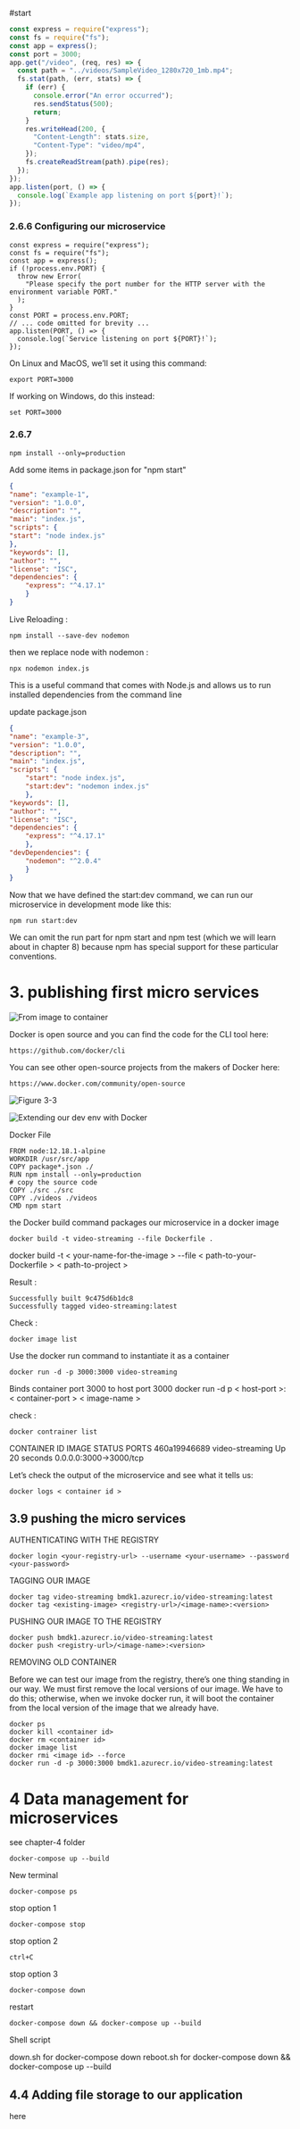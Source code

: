 #start

```js
const express = require("express");
const fs = require("fs");
const app = express();
const port = 3000;
app.get("/video", (req, res) => {
  const path = "../videos/SampleVideo_1280x720_1mb.mp4";
  fs.stat(path, (err, stats) => {
    if (err) {
      console.error("An error occurred");
      res.sendStatus(500);
      return;
    }
    res.writeHead(200, {
      "Content-Length": stats.size,
      "Content-Type": "video/mp4",
    });
    fs.createReadStream(path).pipe(res);
  });
});
app.listen(port, () => {
  console.log(`Example app listening on port ${port}!`);
});

```

### 2.6.6 Configuring our microservice

```JS
const express = require("express");
const fs = require("fs");
const app = express();
if (!process.env.PORT) {
  throw new Error(
    "Please specify the port number for the HTTP server with the environment variable PORT."
  );
}
const PORT = process.env.PORT;
// ... code omitted for brevity ...
app.listen(PORT, () => {
  console.log(`Service listening on port ${PORT}!`);
});
```

On Linux and MacOS, we’ll set it using this command:

    export PORT=3000
If working on Windows, do this instead:

    set PORT=3000

### 2.6.7

    npm install --only=production

Add some items in package.json for "npm start"

```JSON
{
"name": "example-1",
"version": "1.0.0",
"description": "",
"main": "index.js",
"scripts": {
"start": "node index.js"
},
"keywords": [],
"author": "",
"license": "ISC",
"dependencies": {
    "express": "^4.17.1"
    }
}
```

Live Reloading :

    npm install --save-dev nodemon

then we replace node with nodemon : 

    npx nodemon index.js

This is a useful command that comes with Node.js and allows us to run installed dependencies from the command line

update package.json

```json
{
"name": "example-3",
"version": "1.0.0",
"description": "",
"main": "index.js",
"scripts": {
    "start": "node index.js",
    "start:dev": "nodemon index.js"
    },
"keywords": [],
"author": "",
"license": "ISC",
"dependencies": {
    "express": "^4.17.1"
    },
"devDependencies": {
    "nodemon": "^2.0.4"
    }
}
```

Now that we have defined the start:dev command, we can run our microservice in development mode like this:

    npm run start:dev

We can omit the run part for npm start and npm test (which we will learn about in chapter 8) because npm has special support for these particular conventions.

# 3. publishing first micro services

![From image to container](image3-2.png)

Docker is open source and you can find the code for the CLI tool here:
    
    https://github.com/docker/cli
You can see other open-source projects from the makers of Docker here:
    
    https://www.docker.com/community/open-source

![Figure 3-3](image3-3.png)

![Extending our dev env with Docker](image3-4.png)

Docker File

```
FROM node:12.18.1-alpine
WORKDIR /usr/src/app
COPY package*.json ./
RUN npm install --only=production
# copy the source code
COPY ./src ./src 
COPY ./videos ./videos
CMD npm start
```

the Docker build command packages our microservice in a docker image

    docker build -t video-streaming --file Dockerfile .

docker build -t < your-name-for-the-image > --file < path-to-your-Dockerfile > < path-to-project >

Result :

    Successfully built 9c475d6b1dc8
    Successfully tagged video-streaming:latest

Check :

    docker image list

Use the docker run command to instantiate it as a container

    docker run -d -p 3000:3000 video-streaming

Binds container port 3000 to host port 3000
docker run -d p < host-port >:< container-port > < image-name >

check :

    docker contrainer list  

CONTAINER ID IMAGE STATUS PORTS
460a19946689 video-streaming Up 20 seconds 0.0.0.0:3000->3000/tcp

Let’s check the output of the microservice and see what it tells us:

    docker logs < container id >

## 3.9 pushing the micro services

AUTHENTICATING WITH THE REGISTRY

    docker login <your-registry-url> --username <your-username> --password <your-password>

TAGGING OUR IMAGE

    docker tag video-streaming bmdk1.azurecr.io/video-streaming:latest
    docker tag <existing-image> <registry-url>/<image-name>:<version>

PUSHING OUR IMAGE TO THE REGISTRY

    docker push bmdk1.azurecr.io/video-streaming:latest
    docker push <registry-url>/<image-name>:<version>

REMOVING OLD CONTAINER

Before we can test our image from the registry, there’s one thing standing in our way. We must first remove the local versions of our image. We have to do this; otherwise, when we invoke docker run, it will boot the container from the local version of the image that we already have.

    docker ps
    docker kill <container id>
    docker rm <container id>
    docker image list
    docker rmi <image id> --force
    docker run -d -p 3000:3000 bmdk1.azurecr.io/video-streaming:latest

# 4 Data management for microservices

see chapter-4 folder

    docker-compose up --build

New terminal

    docker-compose ps

stop option 1

    docker-compose stop
stop option 2

    ctrl+C

stop option 3

    docker-compose down

restart

    docker-compose down && docker-compose up --build

Shell script

down.sh for docker-compose down
reboot.sh for docker-compose down && docker-compose up --build

## 4.4 Adding file storage to our application

here
